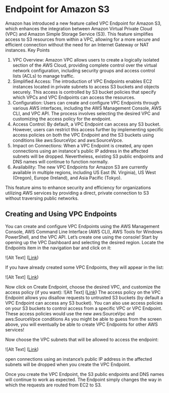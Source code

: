# Endpoint for Amazon S3
Amazon has introduced a new feature called VPC Endpoint for Amazon S3, which enhances the integration between Amazon Virtual Private Cloud (VPC) and Amazon Simple Storage Service (S3). This feature simplifies access to S3 resources from within a VPC, allowing for a more secure and efficient connection without the need for an Internet Gateway or NAT instances.
Key Points

1. VPC Overview: Amazon VPC allows users to create a logically isolated section of the AWS Cloud, providing complete control over the virtual network configuration, including security groups and access control lists (ACLs) to manage traffic.
2. Simplified Access: The introduction of VPC Endpoints enables EC2 instances located in private subnets to access S3 buckets and objects securely. This access is controlled by S3 bucket policies that specify which VPCs and VPC Endpoints can access the resources.
3. Configuration: Users can create and configure VPC Endpoints through various AWS interfaces, including the AWS Management Console, AWS CLI, and VPC API. The process involves selecting the desired VPC and customizing the access policy for the endpoint.
4. Access Control: By default, a VPC Endpoint can access any S3 bucket. However, users can restrict this access further by implementing specific access policies on both the VPC Endpoint and the S3 buckets using conditions like aws:SourceVpc and aws:SourceVpce.
5. Impact on Connections: When a VPC Endpoint is created, any open connections using an instance's public IP address in the affected subnets will be dropped. Nevertheless, existing S3 public endpoints and DNS names will continue to function normally.
6. Availability: The new VPC Endpoints for Amazon S3 are currently available in multiple regions, including US East (N. Virginia), US West (Oregon), Europe (Ireland), and Asia Pacific (Tokyo).

This feature aims to enhance security and efficiency for organizations utilizing AWS services by providing a direct, private connection to S3 without traversing public networks.

## Creating and Using VPC Endpoints
You can create and configure VPC Endpoints using the AWS Management Console, AWS Command Line Interface (AWS CLI), AWS Tools for Windows PowerShell, and the VPC API. Let’s create one using the console! Start by opening up the VPC Dashboard and selecting the desired region. Locate the Endpoints item in the navigation bar and click on it:

![Alt Text] ([Link](https://media.amazonwebservices.com/blog/2015/vpc_endpoints_menu_1.png))

If you have already created some VPC Endpoints, they will appear in the list:

![Alt Text] ([Link](https://media.amazonwebservices.com/blog/2015/vpc_endpoints_list_1.png))

Now click on Create Endpoint, choose the desired VPC, and customize the access policy (if you want):
![Alt Text] ([Link](https://media.amazonwebservices.com/blog/2015/vpc_config_endpoint_5.png))
The access policy on the VPC Endpoint allows you disallow requests to untrusted S3 buckets (by default a VPC Endpoint can access any S3 bucket). You can also use access policies on your S3 buckets to control access from a specific VPC or VPC Endpoint. These access policies would use the new aws:SourceVpc and aws:SourceVpce conditions 
As you might be able to guess from the screen above, you will eventually be able to create VPC Endpoints for other AWS services!

Now choose the VPC subnets that will be allowed to access the endpoint:

![Alt Text] ([Link](https://media.amazonwebservices.com/blog/2015/vpc_config_endpoint_routes_2.png))

open connections using an instance’s public IP address in the affected subnets will be dropped when you create the VPC Endpoint.

Once you create the VPC Endpoint, the S3 public endpoints and DNS names will continue to work as expected. The Endpoint simply changes the way in which the requests are routed from EC2 to S3.
